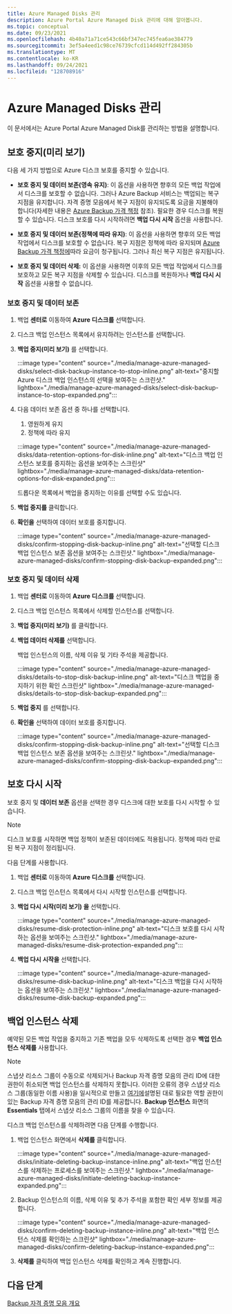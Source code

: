 ```yaml
---
title: Azure Managed Disks 관리
description: Azure Portal Azure Managed Disk 관리에 대해 알아봅니다.
ms.topic: conceptual
ms.date: 09/23/2021
ms.openlocfilehash: 4b40a71a71ce543c66bf347ec745fea6ae384779
ms.sourcegitcommit: 3ef5a4eed1c98ce76739cfcd114d492ff284305b
ms.translationtype: MT
ms.contentlocale: ko-KR
ms.lasthandoff: 09/24/2021
ms.locfileid: "128708916"
---
```

# <a name="manage-azure-managed-disks"></a>Azure Managed Disks 관리

이 문서에서는 Azure Portal Azure Managed Disk를 관리하는 방법을 설명합니다.

## <a name="stop-protection-preview"></a>보호 중지(미리 보기)


다음 세 가지 방법으로 Azure 디스크 보호를 중지할 수 있습니다.

- **보호 중지 및 데이터 보존(영속 유지)**: 이 옵션을 사용하면 향후의 모든 백업 작업에서 디스크를 보호할 수 없습니다. 그러나 Azure Backup 서비스는 백업되는 복구 지점을 유지합니다. 자격 증명 모음에서 복구 지점이 유지되도록 요금을 지불해야 합니다(자세한 내용은 [Azure Backup 가격 책정](https://azure.microsoft.com/pricing/details/backup/) 참조). 필요한 경우 디스크를 복원할 수 있습니다. 디스크 보호를 다시 시작하려면 **백업 다시 시작** 옵션을 사용합니다.

- **보호 중지 및 데이터 보존(정책에 따라 유지)**: 이 옵션을 사용하면 향후의 모든 백업 작업에서 디스크를 보호할 수 없습니다. 복구 지점은 정책에 따라 유지되며 [Azure Backup 가격 책정에](https://azure.microsoft.com/pricing/details/backup/)따라 요금이 청구됩니다. 그러나 최신 복구 지점은 유지됩니다.

- **보호 중지 및 데이터 삭제:** 이 옵션을 사용하면 이후의 모든 백업 작업에서 디스크를 보호하고 모든 복구 지점을 삭제할 수 있습니다. 디스크를 복원하거나 **백업 다시 시작** 옵션을 사용할 수 없습니다.

### <a name="stop-protection-and-retain-data"></a>보호 중지 및 데이터 보존

1. 백업 **센터로** 이동하여 **Azure 디스크를** 선택합니다.

1. 디스크 백업 인스턴스 목록에서 유지하려는 인스턴스를 선택합니다.

1. **백업 중지(미리 보기)** 를 선택합니다.

   :::image type="content" source="./media/manage-azure-managed-disks/select-disk-backup-instance-to-stop-inline.png" alt-text="중지할 Azure 디스크 백업 인스턴스의 선택을 보여주는 스크린샷." lightbox="./media/manage-azure-managed-disks/select-disk-backup-instance-to-stop-expanded.png":::
 
1. 다음 데이터 보존 옵션 중 하나를 선택합니다.

   1. 영원하게 유지
   1. 정책에 따라 유지
 
   :::image type="content" source="./media/manage-azure-managed-disks/data-retention-options-for-disk-inline.png" alt-text="디스크 백업 인스턴스 보호를 중지하는 옵션을 보여주는 스크린샷" lightbox="./media/manage-azure-managed-disks/data-retention-options-for-disk-expanded.png":::

   드롭다운 목록에서 백업을 중지하는 이유를 선택할 수도 있습니다.

1. **백업 중지를** 클릭합니다.

1. **확인을** 선택하여 데이터 보호를 중지합니다.

   :::image type="content" source="./media/manage-azure-managed-disks/confirm-stopping-disk-backup-inline.png" alt-text="선택할 디스크 백업 인스턴스 보존 옵션을 보여주는 스크린샷." lightbox="./media/manage-azure-managed-disks/confirm-stopping-disk-backup-expanded.png":::

### <a name="stop-protection-and-delete-data"></a>보호 중지 및 데이터 삭제

1. 백업 **센터로** 이동하여 **Azure 디스크를** 선택합니다.

1. 디스크 백업 인스턴스 목록에서 삭제할 인스턴스를 선택합니다.

1. **백업 중지(미리 보기)** 를 클릭합니다.

1. **백업 데이터 삭제를** 선택합니다.

   백업 인스턴스의 이름, 삭제 이유 및 기타 주석을 제공합니다.

   :::image type="content" source="./media/manage-azure-managed-disks/details-to-stop-disk-backup-inline.png" alt-text="디스크 백업을 중지하기 위한 확인 스크린샷" lightbox="./media/manage-azure-managed-disks/details-to-stop-disk-backup-expanded.png":::

1. **백업 중지** 를 선택합니다.

1. **확인을** 선택하여 데이터 보호를 중지합니다.

   :::image type="content" source="./media/manage-azure-managed-disks/confirm-stopping-disk-backup-inline.png" alt-text="선택할 디스크 백업 인스턴스 보존 옵션을 보여주는 스크린샷." lightbox="./media/manage-azure-managed-disks/confirm-stopping-disk-backup-expanded.png":::

## <a name="resume-protection"></a>보호 다시 시작

보호 중지 및 **데이터 보존** 옵션을 선택한 경우 디스크에 대한 보호를 다시 시작할 수 있습니다.

>[!Note]
>디스크 보호를 시작하면 백업 정책이 보존된 데이터에도 적용됩니다. 정책에 따라 만료된 복구 지점이 정리됩니다.

다음 단계를 사용합니다.

1. 백업 **센터로** 이동하여 **Azure 디스크를** 선택합니다.

1. 디스크 백업 인스턴스 목록에서 다시 시작할 인스턴스를 선택합니다.

1. **백업 다시 시작(미리 보기) 을** 선택합니다.

   :::image type="content" source="./media/manage-azure-managed-disks/resume-disk-protection-inline.png" alt-text="디스크 보호를 다시 시작하는 옵션을 보여주는 스크린샷." lightbox="./media/manage-azure-managed-disks/resume-disk-protection-expanded.png":::

1. **백업 다시 시작을** 선택합니다.

   :::image type="content" source="./media/manage-azure-managed-disks/resume-disk-backup-inline.png" alt-text="디스크 백업을 다시 시작하는 옵션을 보여주는 스크린샷." lightbox="./media/manage-azure-managed-disks/resume-disk-backup-expanded.png":::

## <a name="delete-backup-instance"></a>백업 인스턴스 삭제

예약된 모든 백업 작업을 중지하고 기존 백업을 모두 삭제하도록 선택한 경우 **백업 인스턴스 삭제를** 사용합니다.

>[!Note]
>스냅샷 리소스 그룹이 수동으로 삭제되거나 Backup 자격 증명 모음의 관리 ID에 대한 권한이 취소되면 백업 인스턴스를 삭제하지 못합니다. 이러한 오류의 경우 스냅샷 리소스 그룹(동일한 이름 사용)을 일시적으로 만들고 [여기에](/azure/backup/backup-managed-disks-ps#assign-permissions)설명된 대로 필요한 역할 권한이 있는 Backup 자격 증명 모음의 관리 ID를 제공합니다. **Backup 인스턴스** 화면의 **Essentials** 탭에서 스냅샷 리소스 그룹의 이름을 찾을 수 있습니다. 

디스크 백업 인스턴스를 삭제하려면 다음 단계를 수행합니다.

1. 백업 인스턴스 화면에서 **삭제를** 클릭합니다.

   :::image type="content" source="./media/manage-azure-managed-disks/initiate-deleting-backup-instance-inline.png" alt-text="백업 인스턴스를 삭제하는 프로세스를 보여주는 스크린샷." lightbox="./media/manage-azure-managed-disks/initiate-deleting-backup-instance-expanded.png":::

1. Backup 인스턴스의 이름, 삭제 이유 및 추가 주석을 포함한 확인 세부 정보를 제공합니다.

   :::image type="content" source="./media/manage-azure-managed-disks/confirm-deleting-backup-instance-inline.png" alt-text="백업 인스턴스 삭제를 확인하는 스크린샷" lightbox="./media/manage-azure-managed-disks/confirm-deleting-backup-instance-expanded.png":::

1. **삭제를** 클릭하여 백업 인스턴스 삭제를 확인하고 계속 진행합니다.

## <a name="next-steps"></a>다음 단계

[Backup 자격 증명 모음 개요](backup-vault-overview.md)
